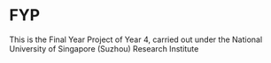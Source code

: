 # FYP
This is the Final Year Project of Year 4, carried out under the National University of Singapore (Suzhou) Research Institute
